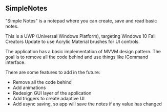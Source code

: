 ## SimpleNotes
"Simple Notes" is a notepad where you can create, save and read basic notes.

This is a UWP (Universal Windows Platform), targeting Windows 10 Fall Creators Update to use Acrylic Material brushes for UI controls.

The application has a basic implementation of MVVM design pattern. The goal is to remove all the code behind and use things like ICommand interface.

There are some features to add in the future:
* Remove all the code behind
* Add animations
* Redesign GUI layer of the application
* Add triggers to create adaptive UI
* Add async saving, so app will save the notes if any value has changed
